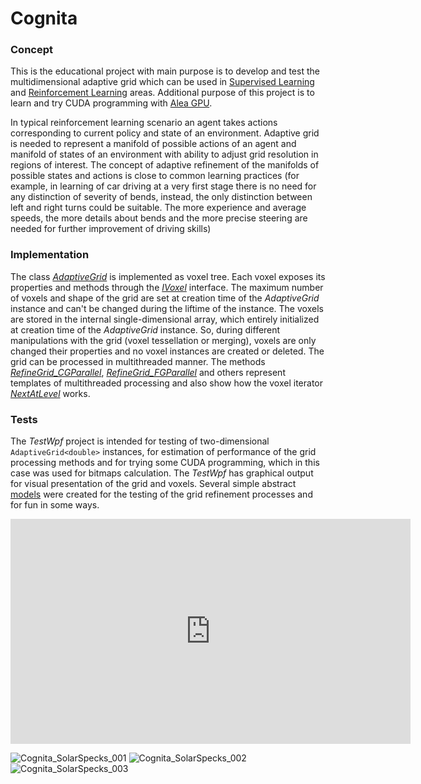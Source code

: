 # Cognita
### Concept
This is the educational project with main purpose is to develop and test the multidimensional adaptive grid which can be used in 
[Supervised Learning](https://youtu.be/Cp7wI2BTWIs) and
[Reinforcement Learning](https://en.wikipedia.org/wiki/Reinforcement_learning) areas. 
Additional purpose of this project is to learn and try CUDA programming with [Alea GPU](http://www.aleagpu.com/release/3_0_4/doc/).  

In typical reinforcement learning scenario an agent takes actions corresponding to current policy and state of an environment.
Adaptive grid is needed to represent a manifold of possible actions of an agent and manifold of states of an environment with ability to 
adjust grid resolution in regions of interest. The concept of adaptive refinement of the manifolds of possible states and actions 
is close to common learning practices (for example, in learning of car driving at a very first stage there is no need for any distinction
of severity of bends, instead, the only distinction between left and right turns could be suitable. The more experience and average speeds,
the more details about bends and the more precise steering are needed for further improvement of driving skills)  

### Implementation
The class [_AdaptiveGrid_](https://github.com/zubetto/Cognita/blob/be324e36a6f88cd0f0c868d00be35bdcfbe5d534/Cognita/AdaptiveGrid.cs#L610)
is implemented as voxel tree. Each voxel exposes its properties and methods through the 
[_IVoxel_](https://github.com/zubetto/Cognita/blob/be324e36a6f88cd0f0c868d00be35bdcfbe5d534/Cognita/AdaptiveGrid.cs#L38) interface. 
The  maximum number of voxels and shape of the grid are set at creation time of the _AdaptiveGrid_ instance and can't be changed 
during the  liftime of the instance. The voxels are stored in the internal single-dimensional array, which entirely initialized at creation 
time of the _AdaptiveGrid_ instance. So, during different manipulations with the grid (voxel tessellation or merging), 
voxels are only changed their properties and no voxel instances are created or deleted. The grid can be processed in multithreaded manner. 
The methods 
[_RefineGrid_CGParallel_](https://github.com/zubetto/Cognita/blob/be324e36a6f88cd0f0c868d00be35bdcfbe5d534/TestWpf/MainWindow.xaml.cs#L1509), 
[_RefineGrid_FGParallel_](https://github.com/zubetto/Cognita/blob/be324e36a6f88cd0f0c868d00be35bdcfbe5d534/TestWpf/MainWindow.xaml.cs#L1816) 
and others represent templates of multithreaded processing and also show how the voxel iterator 
[_NextAtLevel_](https://github.com/zubetto/Cognita/blob/be324e36a6f88cd0f0c868d00be35bdcfbe5d534/Cognita/AdaptiveGrid.cs#L1042) works.  

### Tests
The _TestWpf_ project is intended for testing of two-dimensional `AdaptiveGrid<double>` instances, for estimation of performance 
of the grid processing methods and for trying some CUDA programming, which in this case was used for bitmaps calculation. 
The _TestWpf_ has graphical output for visual presentation of the grid and voxels. Several simple abstract 
[models](https://github.com/zubetto/Cognita/blob/017159c9b97a8967549c4e3340b8caf37366ccb7/ModelFunctions/ModelFunctions.cs#L1238) 
were created for the 
testing of the grid refinement processes and for fun in some ways.  

<div>
<iframe src="https://player.vimeo.com/video/263415756?autoplay=1&loop=1&title=0&byline=0&portrait=0" width="640" height="360" frameborder="0" webkitallowfullscreen mozallowfullscreen allowfullscreen></iframe>
 </div>

![Cognita_SolarSpecks_001](https://raw.githubusercontent.com/zubetto/Cognita/master/Cognita_SolarSpecks_001.png)
![Cognita_SolarSpecks_002](https://raw.githubusercontent.com/zubetto/Cognita/master/Cognita_SolarSpecks_002.png)
![Cognita_SolarSpecks_003](https://raw.githubusercontent.com/zubetto/Cognita/master/Cognita_SolarSpecks_003.png)
